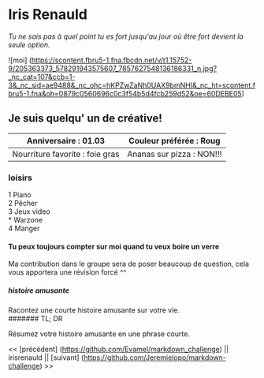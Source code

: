 # Iris Renauld  

*Tu ne sais pas à quel point tu es fort jusqu'au jour où être fort devient la seule option.*  
  
![moi] (https://scontent.fbru5-1.fna.fbcdn.net/v/t1.15752-9/205363373_578291943575607_7857627548136186331_n.jpg?_nc_cat=107&ccb=1-3&_nc_sid=ae9488&_nc_ohc=hKPZwZaNh0UAX9bmNHI&_nc_ht=scontent.fbru5-1.fna&oh=0879c0560696c0c3f54b5d4fcb259d52&oe=60DEBE05)  
  
## Je suis quelqu' un de créative!  
  Anniversaire : 01.03 | Couleur préférée : Roug
------------ | -------------
Nourriture favorite : foie gras | Ananas sur pizza : NON!!!  
  
### loisirs  
  
1 Piano   
2 Pêcher  
3 Jeux video  
    * Warzone    
4 Manger  
  
#### Tu peux toujours compter sur moi quand tu veux boire un verre  
  
  
Ma contribution dans le groupe sera de poser beaucoup de question, cela vous apportera une révision forcé ^^  
  
##### histoire amusante  
  
Racontez une courte histoire amusante sur votre vie.  
####### TL; DR   
  
Résumez votre histoire amusante en une phrase courte.  
  

<< [précédent] (https://github.com/Evamel/markdown_challenge) || irisrenauld || [suivant] (https://github.com/Jeremielopo/markdown-challenge) >>
